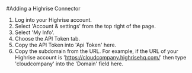 #Adding a Highrise Connector
1. Log into your Highrise account.
2. Select 'Account & settings' from the top right of the page.
3. Select 'My Info'.
4. Choose the API Token tab. 
5. Copy the API Token into 'Api Token' here. 
6. Copy the subdomain from the URL. For example, if the URL of your Highrise account is 'https://cloudcompany.highrisehq.com/' then type 'cloudcompany' into the 'Domain' field here. 